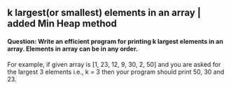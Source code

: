 ## k largest(or smallest) elements in an array | added Min Heap method
#### Question: Write an efficient program for printing k largest elements in an array. Elements in array can be in any order.

For example, if given array is [1, 23, 12, 9, 30, 2, 50] and you are asked for the largest 3 elements i.e., k = 3 then your program should print 50, 30 and 23.